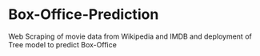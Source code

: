 # Box-Office-Prediction
Web Scraping of movie data from Wikipedia and IMDB and deployment of Tree model to predict Box-Office
